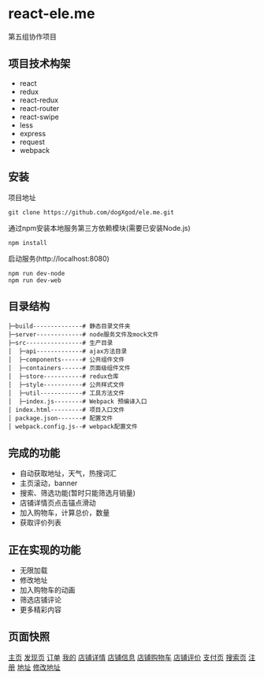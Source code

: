 ﻿# react-ele.me
第五组协作项目
## 项目技术构架
- react
- redux
- react-redux
- react-router
- react-swipe
- less
- express
- request
- webpack
## 安装
项目地址
```
git clone https://github.com/dogXgod/ele.me.git
```
通过npm安装本地服务第三方依赖模块(需要已安装Node.js)
```
npm install
```
启动服务(http://localhost:8080)
```
npm run dev-node
npm run dev-web
```

## 目录结构
```
├─build--------------# 静态目录文件夹   
├─server-------------# node服务文件及mock文件
├─src----------------# 生产目录   
│  ├─api-------------# ajax方法目录
│  ├─components------# 公共组件文件
│  ├─containers------# 页面级组件文件
│  ├─store-----------# redux仓库
│  ├─style-----------# 公共样式文件
│  ├─util------------# 工具方法文件
│  ├─index.js--------# Webpack 预编译入口
│ index.html---------# 项目入口文件
│ package.json-------# 配置文件
│ webpack.config.js--# webpack配置文件
```

## 完成的功能
- 自动获取地址，天气，热搜词汇
- 主页滚动，banner
- 搜索、筛选功能(暂时只能筛选月销量)
- 店铺详情页点击锚点滑动
- 加入购物车，计算总价，数量
- 获取评价列表

## 正在实现的功能
- 无限加载
- 修改地址
- 加入购物车的动画
- 筛选店铺评论
- 更多精彩内容

## 页面快照
[主页](/snapshot/主页.png)
[发现页](/snapshot/发现页.png)
[订单](/snapshot/订单.png)
[我的](/snapshot/我的.png)
[店铺详情](/snapshot/店铺详情.png)
[店铺信息](/snapshot/店铺信息.png)
[店铺购物车](/snapshot/店铺购物车.png)
[店铺评价](/snapshot/店铺评价.png)
[支付页](/snapshot/支付页.png)
[搜索页](/snapshot/搜索页.png)
[注册](/snapshot/注册.png)
[地址](/snapshot/地址.png)
[修改地址](/snapshot/修改地址.png)

